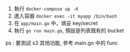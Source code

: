 1. 執行 `docker-compose up -d`
2. 進入容器 `docker exec -it myapp /bin/bash`
3. 在 `app/main.go` 中，填妥 key/secret
4. 執行 `go run main.go`, 預設是列表既有的 bucket

ps : 要測試 s3 其他功能, 參考 main.go 中的 func